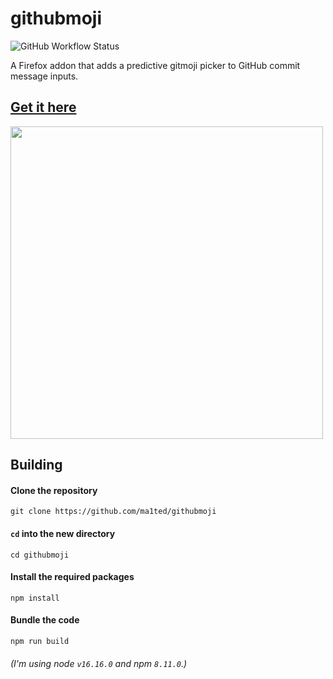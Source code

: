 # githubmoji
![GitHub Workflow Status](https://img.shields.io/github/workflow/status/ma1ted/githubmoji/Node.js%20CI)

A Firefox addon that adds a predictive gitmoji picker to GitHub commit message inputs. 
## [Get it here](https://addons.mozilla.org/en-GB/firefox/addon/githubmoji/)

<img src="https://user-images.githubusercontent.com/59726149/183232181-ffce6fde-ac15-47f0-b3cc-5fdfeefaab13.png" width="500rem" />
 
## Building

#### Clone the repository
`git clone https://github.com/ma1ted/githubmoji`

#### `cd` into the new directory
`cd githubmoji`

#### Install the required packages
`npm install`

#### Bundle the code
`npm run build`

###### (I'm using node `v16.16.0` and npm `8.11.0`.)
